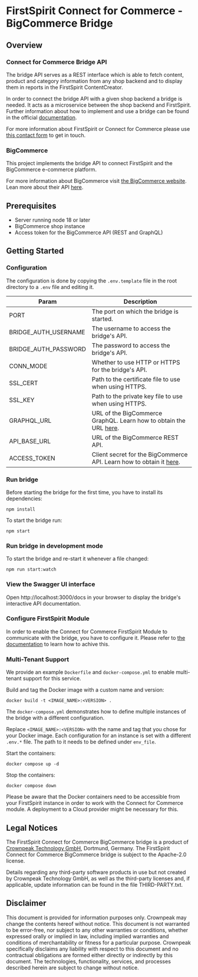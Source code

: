 # FirstSpirit Connect for Commerce - BigCommerce Bridge

## Overview

### Connect for Commerce Bridge API

The bridge API serves as a REST interface which is able to fetch content, product and category information from any shop backend and to display them in reports in the FirstSpirit ContentCreator.

In order to connect the bridge API with a given shop backend a bridge is needed. It acts as a microservice between the shop backend and FirstSpirit. Further information about how to implement and use a bridge can be found in the official [documentation](https://docs.e-spirit.com/ecom/fsconnect-com/FirstSpirit_Connect_for_Commerce_Documentation_EN.html).

For more information about FirstSpirit or Connect for Commerce please use [this contact form](https://www.crownpeak.com/contact-us) to get in touch.

### BigCommerce

This project implements the bridge API to connect FirstSpirit and the BigCommerce e-commerce platform.

For more information about BigCommerce visit [the BigCommerce website](https://www.bigcommerce.com/).
Lean more about their API [here](https://developer.bigcommerce.com/docs/ZG9jOjIyMDYwNQ-about-our-ap-is).

## Prerequisites
- Server running node 18 or later
- BigCommerce shop instance
- Access token for the BigCommerce API (REST and GraphQL)

## Getting Started

### Configuration
The configuration is done by copying the `.env.template` file in the root directory to a `.env` file and editing it.

| Param                | Description                                                                                                                                                 |
|----------------------|-------------------------------------------------------------------------------------------------------------------------------------------------------------|
| PORT                 | The port on which the bridge is started.                                                                                                                    |
| BRIDGE_AUTH_USERNAME | The username to access the bridge's API.                                                                                                                    |
| BRIDGE_AUTH_PASSWORD | The password to access the bridge's API.                                                                                                                    |
| CONN_MODE            | Whether to use HTTP or HTTPS for the bridge's API.                                                                                                          |
| SSL_CERT             | Path to the certificate file to use when using HTTPS.                                                                                                       |
| SSL_KEY              | Path to the private key file to use when using HTTPS.                                                                                                       |
| GRAPHQL_URL          | URL of the BigCommerce GraphQL. Learn how to obtain the URL [here](https://developer.bigcommerce.com/docs/ZG9jOjIyMDczOQ-graph-ql-storefront-api-overview). |
| API_BASE_URL         | URL of the BigCommerce REST API.                                                                                                                            |
| ACCESS_TOKEN         | Client secret for the BigCommerce API. Learn how to obtain it [here](https://support.bigcommerce.com/s/article/Store-API-Accounts?language=en_US).          |

### Run bridge
Before starting the bridge for the first time, you have to install its dependencies:
```
npm install
```

To start the bridge run:

```
npm start
```

### Run bridge in development mode
To start the bridge and re-start it whenever a file changed:
```
npm run start:watch
```

### View the Swagger UI interface

Open http://localhost:3000/docs in your browser to display the bridge's interactive API documentation.

### Configure FirstSpirit Module
In order to enable the Connect for Commerce FirstSpirit Module to communicate with the bridge, you have to configure it. Please refer to [the documentation](https://docs.e-spirit.com/ecom/fsconnect-com/FirstSpirit_Connect_for_Commerce_Documentation_EN.html#install_pcomp) to learn how to achive this.

### Multi-Tenant Support
We provide an example `Dockerfile` and `docker-compose.yml` to enable multi-tenant support for this service.

Build and tag the Docker image with a custom name and version:
```docker
docker build -t <IMAGE_NAME>:<VERSION> .
```

The `docker-compose.yml` demonstrates how to define multiple instances of the bridge with a different configuration.

Replace `<IMAGE_NAME>:<VERSION>` with the name and tag that you chose for your Docker image.
Each configuration for an instance is set with a different `.env.*` file. The path to it needs to be defined under `env_file`.

Start the containers:
```docker
docker compose up -d
```

Stop the containers:
```docker
docker compose down
```

Please be aware that the Docker containers need to be accessible from your FirstSpirit instance in order to work with the Connect for Commerce module. A deployment to a Cloud provider might be necessary for this.

## Legal Notices
The FirstSpirit Connect for Commerce BigCommerce bridge is a product of [Crownpeak Technology GmbH](https://www.crownpeak.com), Dortmund, Germany. The FirstSpirit Connect for Commerce BigCommerce bridge is subject to the Apache-2.0 license.

Details regarding any third-party software products in use but not created by Crownpeak Technology GmbH, as well as the third-party licenses and, if applicable, update information can be found in the file THIRD-PARTY.txt.

## Disclaimer
This document is provided for information purposes only. Crownpeak may change the contents hereof without notice. This document is not warranted to be error-free, nor subject to any other warranties or conditions, whether expressed orally or implied in law, including implied warranties and conditions of merchantability or fitness for a particular purpose. Crownpeak specifically disclaims any liability with respect to this document and no contractual obligations are formed either directly or indirectly by this document. The technologies, functionality, services, and processes described herein are subject to change without notice.